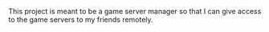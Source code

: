 This project is meant to be a game server manager so that I can give access to the game servers to my friends remotely.
